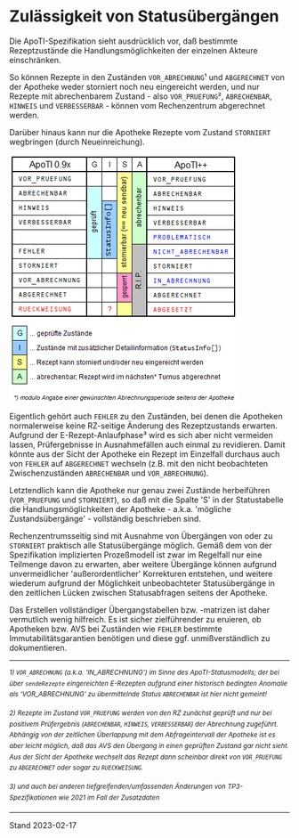 # Zulässigkeit von Statusübergängen

Die ApoTI-Spezifikation sieht ausdrücklich vor, daß bestimmte Rezeptzustände die Handlungsmöglichkeiten der einzelnen Akteure einschränken.

So können Rezepte in den Zuständen `VOR_ABRECHNUNG`¹ und `ABGERECHNET` von der Apotheke weder storniert noch neu eingereicht werden, und nur Rezepte mit abrechenbarem Zustand - also `VOR_PRUEFUNG`², `ABRECHENBAR`, `HINWEIS` und `VERBESSERBAR` - können vom Rechenzentrum abgerechnet werden.

Darüber hinaus kann nur die Apotheke Rezepte vom Zustand `STORNIERT` wegbringen (durch Neueinreichung). 

![image](ApoTI-Statusmodell.png)

Eigentlich gehört auch `FEHLER` zu den Zuständen, bei denen die Apotheken normalerweise keine RZ-seitige Änderung des Rezeptzustands erwarten. Aufgrund der E-Rezept-Anlaufphase³ wird es sich aber nicht vermeiden lassen, Prüfergebnisse in Ausnahmefällen auch einmal zu revidieren. Damit könnte aus der Sicht der Apotheke ein Rezept im Einzelfall durchaus auch von `FEHLER` auf `ABGERECHNET` wechseln (z.B. mit den nicht beobachteten Zwischenzuständen `ABRECHENBAR` und `VOR_ABRECHNUNG`).

Letztendlich kann die Apotheke nur genau zwei Zustände herbeiführen (`VOR_PRUEFUNG` und `STORNIERT`), so daß mit die Spalte 'S' in der Statustabelle die Handlungsmöglichkeiten der Apotheke - a.k.a. 'mögliche Zustandsübergänge' - vollständig beschrieben sind.

Rechenzentrumsseitig sind mit Ausnahme von Übergängen von oder zu `STORNIERT` praktisch alle Statusübergänge möglich. Gemäß dem von der Spezifikation implizierten Prozeßmodell ist zwar im Regelfall nur eine Teilmenge davon zu erwarten, aber weitere Übergänge können aufgrund unvermeidlicher 'außerordentlicher' Korrekturen entstehen, und weitere wiederum aufgrund der Möglichkeit unbeobachteter Statusübergänge in den zeitlichen Lücken zwischen Statusabfragen seitens der Apotheke.

Das Erstellen vollständiger Übergangstabellen bzw. -matrizen ist daher vermutlich wenig hilfreich. Es ist sicher zielführender zu eruieren, ob Apotheken bzw. AVS bei Zuständen wie `FEHLER` bestimmte Immutabilitätsgarantien benötigen und diese ggf. unmißverständlich zu dokumentieren.

---
<sup>*1) `VOR_ABRECHNUNG` (a.k.a. 'IN_ABRECHNUNG') im Sinne des ApoTI-Statusmodells; der bei über `sendeRezepte` eingereichten E-Rezepten aufgrund einer historisch bedingten Anomalie als 'VOR_ABRECHNUNG' zu übermittelnde Status `ABRECHENBAR` ist hier nicht gemeint!*

<sup>*2) Rezepte im Zustand `VOR_PRUEFUNG` werden von den RZ zunächst geprüft und nur bei positivem Prüfergebnis (`ABRECHENBAR`, `HINWEIS`, `VERBESSERBAR`) der Abrechnung zugeführt. Abhängig von der zeitlichen Überlappung mit dem Abfrageintervall der Apotheke ist es aber leicht möglich, daß das AVS den Übergang in einen geprüften Zustand gar nicht sieht. Aus der Sicht der Apotheke wechselt das Rezept dann scheinbar direkt von `VOR_PRUEFUNG` zu `ABGERECHNET` oder sogar zu `RUECKWEISUNG`.*

<sup>*3) und auch bei anderen tiefgreifenden/umfassenden Änderungen von TP3-Spezifikationen wie 2021 im Fall der Zusatzdaten*</sup>

---
Stand 2023-02-17